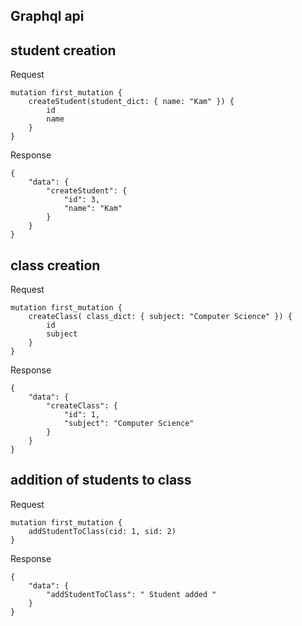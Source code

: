 ## Graphql api

## student creation

Request
```
mutation first_mutation {
    createStudent(student_dict: { name: "Kam" }) {
        id
        name
    }
}
```

Response
```
{
    "data": {
        "createStudent": {
            "id": 3,
            "name": "Kam"
        }
    }
}
```

## class creation

Request
```
mutation first_mutation {
    createClass( class_dict: { subject: "Computer Science" }) {
        id
        subject
    }
}
```

Response
```
{
    "data": {
        "createClass": {
            "id": 1,
            "subject": "Computer Science"
        }
    }
}
```

## addition of students to class

Request
```
mutation first_mutation {
    addStudentToClass(cid: 1, sid: 2)
}
```

Response
```
{
    "data": {
        "addStudentToClass": " Student added "
    }
}
```